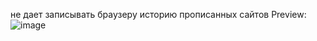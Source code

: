 не дает записывать браузеру историю прописанных сайтов
Preview:
![image](https://github.com/CouZ1337/HistoryOverride-plugin/assets/97269548/8db867af-9e79-4969-bc48-fe7f2c16b115)
